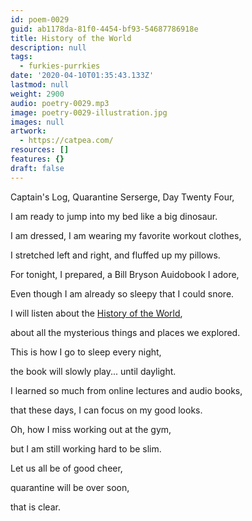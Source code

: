 ```yaml
---
id: poem-0029
guid: ab1178da-81f0-4454-bf93-54687786918e
title: History of the World
description: null
tags:
  - furkies-purrkies
date: '2020-04-10T01:35:43.133Z'
lastmod: null
weight: 2900
audio: poetry-0029.mp3
image: poetry-0029-illustration.jpg
images: null
artwork:
  - https://catpea.com/
resources: []
features: {}
draft: false
---
```


Captain's Log, Quarantine Serserge, Day Twenty Four,

I am ready to jump into my bed like a big dinosaur.

I am dressed, I am wearing my favorite workout clothes,

I stretched left and right, and fluffed up my pillows.

For tonight, I prepared, a Bill Bryson Auidobook I adore,

Even though I am already so sleepy that I could snore.

I will listen about the [History of the World](https://www.audible.com/pd/A-Short-History-of-Nearly-Everything-Audiobook/B002V0KFPW),

about all the mysterious things and places we explored.

This is how I go to sleep every night,

the book will slowly play... until daylight.

I learned so much from online lectures and audio books,

that these days, I can focus on my good looks.

Oh, how I miss working out at the gym,

but I am still working hard to be slim.

Let us all be of good cheer,

quarantine will be over soon,

that is clear.
